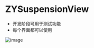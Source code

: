 # ZYSuspensionView
* 开发阶段可用于测试功能
* 每个界面都可以使用


 ![image](https://raw.githubusercontent.com/ripperhe/ZYSuspensionView/master/image/look.png)
